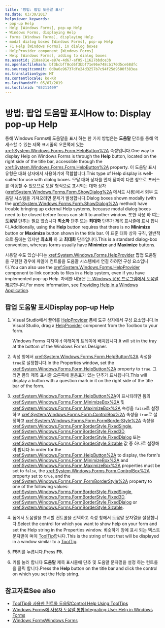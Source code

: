 ```yaml
---
title: '방법: 팝업 도움말 표시'
ms.date: 03/30/2017
helpviewer_keywords:
- pop-up Help
- Help [Windows Forms], pop-up Help
- Windows Forms, displaying Help
- forms [Windows Forms], displaying Help
- modal dialog boxes [Windows Forms], pop-up Help
- F1 Help [Windows Forms], in dialog boxes
- HelpProvider component [Windows Forms]
- Help [Windows Forms], adding to dialog boxes
ms.assetid: 218aa81e-e87e-4d67-af05-11627bbdce3b
ms.openlocfilehash: bf3bcbff0cd6f3bbf71e96e748cb170d5ce68dfc
ms.sourcegitcommit: 0d0a6e96737dfe24d3257b7c94f25d9500f383ea
ms.translationtype: MT
ms.contentlocale: ko-KR
ms.lasthandoff: 05/07/2019
ms.locfileid: "65211409"
---
```

# <a name="how-to-display-pop-up-help"></a><span data-ttu-id="151f4-102">방법: 팝업 도움말 표시</span><span class="sxs-lookup"><span data-stu-id="151f4-102">How to: Display pop-up Help</span></span>

<span data-ttu-id="151f4-103">통해 Windows Forms에 도움말을 표시 하는 한 가지 방법은는 **도움말** 단추를 통해 액세스할 수 있는 제목 표시줄의 오른쪽에 있는 <xref:System.Windows.Forms.Form.HelpButton%2A> 속성입니다.</span><span class="sxs-lookup"><span data-stu-id="151f4-103">One way to display Help on Windows Forms is through the **Help** button, located on the right side of the title bar, accessible through the <xref:System.Windows.Forms.Form.HelpButton%2A> property.</span></span> <span data-ttu-id="151f4-104">이 도움말 표시 유형은 대화 상자에서 사용하기에 적합합니다.</span><span class="sxs-lookup"><span data-stu-id="151f4-104">This type of Help display is well-suited for use with dialog boxes.</span></span> <span data-ttu-id="151f4-105">모달 대화 상자를 먼저 닫아야 다른 창으로 포커스를 이동할 수 있으므로 모달 형식으로 표시되는 대화 상자(<xref:System.Windows.Forms.Form.ShowDialog%2A> 메서드 사용)에서 외부 도움말 시스템을 가져오려면 문제가 발생합니다.</span><span class="sxs-lookup"><span data-stu-id="151f4-105">Dialog boxes shown modally (with the <xref:System.Windows.Forms.Form.ShowDialog%2A> method) have trouble bringing up external Help systems, because modal dialog boxes need to be closed before focus can shift to another window.</span></span> <span data-ttu-id="151f4-106">또한 사용 하 여는 **도움말** 단추는 필요 없습니다 **최소화** 단추 또는 **최대화** 단추가 제목 표시줄에 표시 합니다.</span><span class="sxs-lookup"><span data-stu-id="151f4-106">Additionally, using the **Help** button requires that there is no **Minimize** button or **Maximize** button shown in the title bar.</span></span> <span data-ttu-id="151f4-107">이 표준 대화 상자 규칙, 일반적으로 폼에는 있지만 **최소화** 하 고 **최대화** 단추입니다.</span><span class="sxs-lookup"><span data-stu-id="151f4-107">This is a standard dialog-box convention, whereas forms usually have **Minimize** and **Maximize** buttons.</span></span>

<span data-ttu-id="151f4-108">사용할 수도 있습니다는 <xref:System.Windows.Forms.HelpProvider> 팝업 도움말을 구현한 경우에 파일에 컨트롤을 도움말 시스템에서 연결 하려면 구성 요소입니다.</span><span class="sxs-lookup"><span data-stu-id="151f4-108">You can also use the <xref:System.Windows.Forms.HelpProvider> component to link controls to files in a Help system, even if you have implemented pop-up Help.</span></span> <span data-ttu-id="151f4-109">자세한 내용은 [는 Windows 응용 프로그램에서 도움말 제공](how-to-provide-help-in-a-windows-application.md)합니다.</span><span class="sxs-lookup"><span data-stu-id="151f4-109">For more information, see [Providing Help in a Windows Application](how-to-provide-help-in-a-windows-application.md).</span></span>

## <a name="display-pop-up-help"></a><span data-ttu-id="151f4-110">팝업 도움말 표시</span><span class="sxs-lookup"><span data-stu-id="151f4-110">Display pop-up Help</span></span>

1. <span data-ttu-id="151f4-111">Visual Studio에서 끌어를 [HelpProvider](../controls/helpprovider-component-windows-forms.md) 폼에 도구 상자에서 구성 요소입니다.</span><span class="sxs-lookup"><span data-stu-id="151f4-111">In Visual Studio, drag a [HelpProvider](../controls/helpprovider-component-windows-forms.md) component from the Toolbox to your form.</span></span>

   <span data-ttu-id="151f4-112">Windows Forms 디자이너 아래쪽의 트레이에 배치됩니다.</span><span class="sxs-lookup"><span data-stu-id="151f4-112">It will sit in the tray at the bottom of the Windows Forms Designer.</span></span>

2. <span data-ttu-id="151f4-113">속성 창에서 <xref:System.Windows.Forms.Form.HelpButton%2A> 속성을 `true`로 설정합니다.</span><span class="sxs-lookup"><span data-stu-id="151f4-113">In the Properties window, set the <xref:System.Windows.Forms.Form.HelpButton%2A> property to `true`.</span></span> <span data-ttu-id="151f4-114">그러면 폼의 제목 표시줄 오른쪽에 물음표가 있는 단추가 표시됩니다.</span><span class="sxs-lookup"><span data-stu-id="151f4-114">This will display a button with a question mark in it on the right side of the title bar of the form.</span></span>

3. <span data-ttu-id="151f4-115"><xref:System.Windows.Forms.Form.HelpButton%2A>이 표시되려면 폼의 <xref:System.Windows.Forms.Form.MinimizeBox%2A> 및 <xref:System.Windows.Forms.Form.MaximizeBox%2A> 속성을 `false`로 설정하고 <xref:System.Windows.Forms.Form.ControlBox%2A> 속성을 `true`로 설정하고 <xref:System.Windows.Forms.Form.FormBorderStyle%2A> 속성을 <xref:System.Windows.Forms.FormBorderStyle.FixedSingle>, <xref:System.Windows.Forms.FormBorderStyle.Fixed3D>, <xref:System.Windows.Forms.FormBorderStyle.FixedDialog> 또는 <xref:System.Windows.Forms.FormBorderStyle.Sizable> 값 중 하나로 설정해야 합니다.</span><span class="sxs-lookup"><span data-stu-id="151f4-115">In order for the <xref:System.Windows.Forms.Form.HelpButton%2A> to display, the form's <xref:System.Windows.Forms.Form.MinimizeBox%2A> and <xref:System.Windows.Forms.Form.MaximizeBox%2A> properties must be set to `false`, the <xref:System.Windows.Forms.Form.ControlBox%2A> property set to `true`, and the <xref:System.Windows.Forms.Form.FormBorderStyle%2A> property to one of the following values: <xref:System.Windows.Forms.FormBorderStyle.FixedSingle>, <xref:System.Windows.Forms.FormBorderStyle.Fixed3D>, <xref:System.Windows.Forms.FormBorderStyle.FixedDialog> or <xref:System.Windows.Forms.FormBorderStyle.Sizable>.</span></span>

4. <span data-ttu-id="151f4-116">폼에서 도움말을 표시할 컨트롤을 선택하고 속성 창에서 도움말 문자열을 설정합니다.</span><span class="sxs-lookup"><span data-stu-id="151f4-116">Select the control for which you want to show help on your form and set the Help string in the Properties window.</span></span> <span data-ttu-id="151f4-117">비슷하게 창에 표시 되는 텍스트 문자열이 며이 [ToolTip](../controls/tooltip-component-windows-forms.md)합니다.</span><span class="sxs-lookup"><span data-stu-id="151f4-117">This is the string of text that will be displayed in a window similar to a [ToolTip](../controls/tooltip-component-windows-forms.md).</span></span>

5. <span data-ttu-id="151f4-118">**F5**키를 누릅니다.</span><span class="sxs-lookup"><span data-stu-id="151f4-118">Press **F5**.</span></span>

6. <span data-ttu-id="151f4-119">키를 눌러 합니다 **도움말** 제목 표시줄에 단추 및 도움말 문자열을 설정 하는 컨트롤을 클릭 합니다.</span><span class="sxs-lookup"><span data-stu-id="151f4-119">Press the **Help** button on the title bar and click the control on which you set the Help string.</span></span>

## <a name="see-also"></a><span data-ttu-id="151f4-120">참고자료</span><span class="sxs-lookup"><span data-stu-id="151f4-120">See also</span></span>

- [<span data-ttu-id="151f4-121">ToolTip을 사용한 컨트롤 도움말</span><span class="sxs-lookup"><span data-stu-id="151f4-121">Control Help Using ToolTips</span></span>](control-help-using-tooltips.md)
- [<span data-ttu-id="151f4-122">Windows Forms에 사용자 도움말 통합</span><span class="sxs-lookup"><span data-stu-id="151f4-122">Integrating User Help in Windows Forms</span></span>](integrating-user-help-in-windows-forms.md)
- [<span data-ttu-id="151f4-123">Windows Forms</span><span class="sxs-lookup"><span data-stu-id="151f4-123">Windows Forms</span></span>](../index.md)
